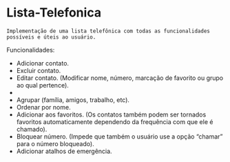 # Lista-Telefonica
    
    Implementação de uma lista telefônica com todas as funcionalidades possíveis e úteis ao usuário. 
   
Funcionalidades: 
<ul>
<li>Adicionar contato. </li>
<li>Excluir contato.</li>
<li>Editar contato. (Modificar nome, número, marcação de favorito ou grupo ao qual pertence).<li>
<li>Agrupar (família, amigos, trabalho, etc).</li>
<li>Ordenar por nome.</li>
<li> Adicionar aos favoritos. (Os contatos também podem ser tornados favoritos automaticamente dependendo da frequência com que ele é chamado).</li>
<li>Bloquear número. (Impede que também o usuário use a opção “chamar” para o número bloqueado).</li>
<li> Adicionar atalhos de emergência.</li>
</ul>
    
    

